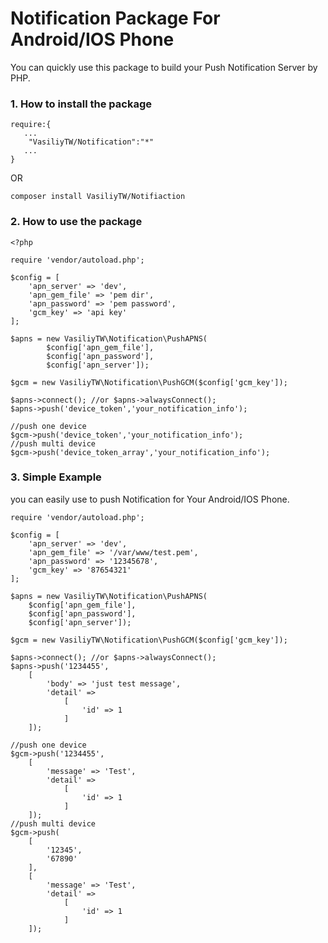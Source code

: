 # Notification Package For Android/IOS Phone

You can quickly use this package to build your Push Notification Server by PHP.

### 1. How to install the package

```
require:{
   ...
    "VasiliyTW/Notification":"*"
   ...
}
```
OR 
```
composer install VasiliyTW/Notifiaction
```

### 2. How to use the package 

```
<?php

require 'vendor/autoload.php';

$config = [
    'apn_server' => 'dev',
    'apn_gem_file' => 'pem dir',
    'apn_password' => 'pem password',
    'gcm_key' => 'api key'
];

$apns = new VasiliyTW\Notification\PushAPNS(
        $config['apn_gem_file'],
        $config['apn_password'],
        $config['apn_server']);

$gcm = new VasiliyTW\Notification\PushGCM($config['gcm_key']);

$apns->connect(); //or $apns->alwaysConnect();
$apns->push('device_token','your_notification_info');

//push one device
$gcm->push('device_token','your_notification_info');
//push multi device
$gcm->push('device_token_array','your_notification_info');

```

### 3. Simple Example
you can easily use to push Notification for Your Android/IOS Phone.

```
require 'vendor/autoload.php';

$config = [
    'apn_server' => 'dev',
    'apn_gem_file' => '/var/www/test.pem',
    'apn_password' => '12345678',
    'gcm_key' => '87654321'
];

$apns = new VasiliyTW\Notification\PushAPNS(
    $config['apn_gem_file'],
    $config['apn_password'],
    $config['apn_server']);

$gcm = new VasiliyTW\Notification\PushGCM($config['gcm_key']);

$apns->connect(); //or $apns->alwaysConnect();
$apns->push('1234455',
    [
        'body' => 'just test message',
        'detail' =>
            [
                'id' => 1
            ]
    ]);

//push one device
$gcm->push('1234455',
    [
        'message' => 'Test',
        'detail' =>
            [
                'id' => 1
            ]
    ]);
//push multi device
$gcm->push(
    [
        '12345',
        '67890'
    ],
    [
        'message' => 'Test',
        'detail' =>
            [
                'id' => 1
            ]
    ]);
```
